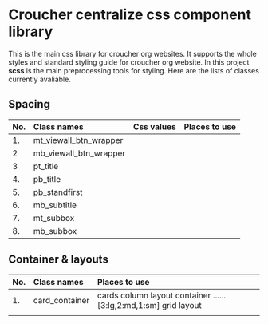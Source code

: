 # Croucher centralize css component library

This is the main css library for croucher org websites. It supports the whole styles and standard styling guide for croucher org website. In this project **scss** is the main preprocessing tools for styling. Here are the lists of classes currently avaliable.

## Spacing

| No. | Class names            | Css values | Places to use |
| :-- | :--------------------- | :--------- | :------------ |
| 1.  | mt_viewall_btn_wrapper |            |               |
| 2   | mb_viewall_btn_wrapper |            |               |
| 3   | pt_title               |            |               |
| 4.  | pb_title               |            |               |
| 5.  | pb_standfirst          |            |               |
| 6.  | mb_subtitle            |            |               |
| 7.  | mt_subbox              |            |               |
| 8.  | mb_subbox              |            |               |

## Container & layouts

| No. | Class names    | Places to use                                                     |
| :-- | :------------- | :---------------------------------------------------------------- |
| 1.  | card_container | cards column layout container ......\[3:lg,2:md,1:sm] grid layout |
|     |                |                                                                   |
